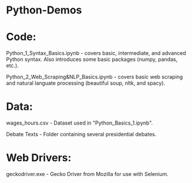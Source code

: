 # Python-Demos

# Code:

Python_1_Syntax_Basics.ipynb - covers basic, intermediate, and advanced Python syntax.  Also introduces some basic packages (numpy, pandas, etc.).

Python_2_Web_Scraping&NLP_Basics.ipynb - covers basic web scraping and natural languate processing (beautiful soup, nltk, and spacy).

# Data:

wages_hours.csv - Dataset used in "Python_Basics_1.ipynb".

Debate Texts - Folder containing several presidential debates.

# Web Drivers:

geckodriver.exe - Gecko Driver from Mozilla for use with Selenium.
